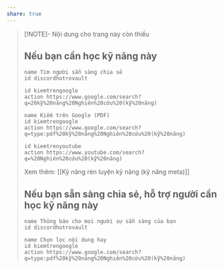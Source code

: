 ```yaml
---
share: true
---
```

> [!NOTE]- Nội dung cho trang này còn thiếu
> ## Nếu bạn cần học kỹ năng này
> ```button
> name Tìm người sẵn sàng chia sẻ
> id discordhotrovault
> ```
> ```button
> id kiemtrengoogle
> action https://www.google.com/search?q=20kỹ%20năng%20Nghiên%20cứu%20(kỹ%20năng)
> ```
> ```button
> name Kiếm trên Google (PDF) 
> id kiemtrengoogle
> action https://www.google.com/search?q=type:pdf%20kỹ%20năng%20Nghiên%20cứu%20(kỹ%20năng)
> ```
> ```button
> id kiemtrenyoutube
> action https://www.youtube.com/search?q=%20Nghiên%20cứu%20(kỹ%20năng)
> ```
> Xem thêm: [[Kỹ năng rèn luyện kỹ năng (kỹ năng meta)]]
> ## Nếu bạn sẵn sàng chia sẻ, hỗ trợ người cần học kỹ năng này
> ```button
> name Thông báo cho mọi người sự sẵn sàng của bạn
> id discordhotrovault
> ```
> ```button
> name Chọn lọc nội dung hay
> id kiemtrengoogle
> action https://www.google.com/search?q=type:pdf%20kỹ%20năng%20Nghiên%20cứu%20(kỹ%20năng)
> ```
